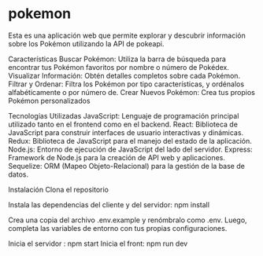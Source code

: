 # pokemon
Esta es una aplicación web que permite explorar y descubrir información sobre los Pokémon utilizando la API de pokeapi.

Características
Buscar Pokémon: Utiliza la barra de búsqueda para encontrar tus Pokémon favoritos por nombre o número de Pokédex.
Visualizar Información: Obtén detalles completos sobre cada Pokémon.
Filtrar y Ordenar: Filtra los Pokémon por tipo características, y ordénalos alfabéticamente o por número de.
Crear Nuevos Pokémon: Crea tus propios Pokémon personalizados

Tecnologías Utilizadas
JavaScript: Lenguaje de programación principal utilizado tanto en el frontend como en el backend.
React: Biblioteca de JavaScript para construir interfaces de usuario interactivas y dinámicas.
Redux: Biblioteca de JavaScript para el manejo del estado de la aplicación.
Node.js: Entorno de ejecución de JavaScript del lado del servidor.
Express: Framework de Node.js para la creación de API web y aplicaciones.
Sequelize: ORM (Mapeo Objeto-Relacional) para la gestión de la base de datos.

Instalación
Clona el repositorio

Instala las dependencias del cliente y del servidor:
npm install

Crea una copia del archivo .env.example y renómbralo como .env. Luego, completa las variables de entorno con tus propias configuraciones.

Inicia el servidor :
npm start
Inicia el front:
npm run dev

